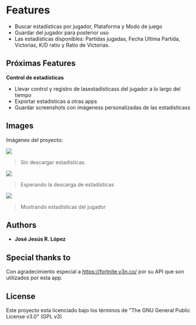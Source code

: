 # Features
- Buscar estadísticas por jugador, Plataforma y Modo de juego
- Guardar del jugador para posterior uso
- Las estadísticas disponibles: Partidas jugadas, Fecha Ultima Partida,  Victorias, K/D ratio y Ratio de Victorias.


## Próximas Features
**Control de estadísticas**

- Llevar control y registro de lasestadísticass del jugador a lo largo del tiempo
- Exportar estadísticas a otras apps
- Guardar screenshots con imágeness personalizadas de las estadísticass

## Images
Imágenes del proyecto:

![](https://preview.ibb.co/dP2fS8/Screenshot_1529618446.png)

> Sin descargar estadísticas.

![](https://preview.ibb.co/m6D9LT/Screenshot_1529618458.png)

> Esperando la descarga de estadísticas


![](https://preview.ibb.co/ewfpLT/Screenshot_1529618461.png)

> Mostrando estadísticas del jugador

## Authors

* **José Jesús R. López**

## Special thanks to

Con agradecimiento especial a https://fortnite.y3n.co/ por su API que son utilizados por esta app.

## License

Este proyecto esta licenciado bajo los términos de "The GNU General Public License v3.0" (GPL v3)